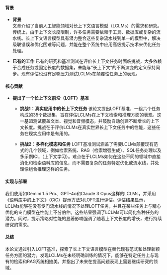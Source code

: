 #### 背景
- **背景**       
    文章介绍了当前人工智能领域对长上下文语言模型（LCLMs）的需求和研究。传统上，由于上下文长度限制，许多任务需要依赖于工具、数据库或复杂的流水线。长上下文语言模型具有潜力整合这些复杂流水线到单一的模型中，解决级联错误和优化困难等问题，并能在整个系统中应用高级提示技术来优化任务处理。

- **已有的工作**
    已有的研究和基准测试在评价长上下文任务时面临挑战，大多依赖于合成任务或固定长度的数据集，未能与“长上下文”的不断演变的定义保持同步。现有评估也没有足够压力测试LCLMs在颠覆性任务上的表现。

#### 核心贡献
- **提出了一个长上下文前沿（LOFT）基准**
    - **挑战1：真实应用中的长上下文任务**
        该论文提出LOFT基准，一组六个任务构成的35个数据集，旨在评估LCLMs在上下文检索和推理方面的表现。这一基凹测试覆盖文本、视觉和音频模态，并鼓励自动创建不断增长的上下文长度。挑战在于评价LCLMs在真实世界长上下文任务中的性能，这些任务在现实应用中是有用的。

    - **挑战2：多样化模态和任务**
        LOFT基准测试涵盖了需要LCLMs颠覆现有范式的几个领域，例如检索系统、RAG（检索增强生成）、SQL任务处理以及多示例ICL（上下文学习）。难点在于LCLMs如何在这些不同的领域中直接消化和检索语料库的信息，而不需要复杂的任务特定优化或流水线，并处理像组合推理这样的任务。
  
#### 实现与部署
我们使用如Gemini 1.5 Pro、GPT-4o和Claude 3 Opus这样的LCLMs，并采用《语料库中的上下文》（CiC）提示方法对LOFT进行评估。评估结果显示，LCLMs能够在没有专门流水线的情况下处理LOFT任务，并且在某些任务上与精心优化的专门模型在性能上不分伯仲。这些结果强调了LCLMs可以简化各种任务的潜力。同时，提示策略对性能的显著影响强调了随着上下文长度的增长，进行持续研究的需求。

#### 总结
本论文通过引入LOFT基准，探索了长上下文语言模型在替代现有范式和处理新颖任务方面的潜力。发现LCLMs在未经明确训练的情况下，能够在特定任务上与现有的检索和RAG系统相媲美，并指出了未来在提高问题表现上需要继续研究的领域。